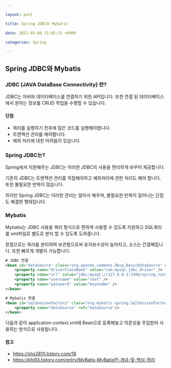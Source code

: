 ```yaml
---

layout: post

title: Spring JDBC와 Mybatis

date: 2021-05-08 21:05:23 +0900

categories: Spring

---
```


Spring JDBC와 Mybatis
---

### JDBC (JAVA DataBase Connectivity) 란?

JDBC는 자바와 데이터베이스를 연결하기 위한 API입니다. 또한 연결 된 데이터베이스에서 원하는 정보를 CRUD 작업을 수행할 수 있습니다.

#### 단점

- 쿼리를 실행하기 전후에 많은 코드를 실행해야합니다.
- 트랜잭션 관리를 해야합니다.
- 예외 처리에 대한 어려움이 있습니다.

### Spring JDBC는?

Spring에서 지원해주는 JDBC는 이러한 JDBC의 사용을 편리하게 바꾸어 제공합니다.

기존의 JDBC는 트랜잭션 관리를 직접해야하고 예외처리에 관한 처리도 해야 합니다. 또한 불필요한 반복이 많습니다.

하지만 Spring JDBC는 이러한 관리는 알아서 해주며, 불필요한 반복이 일어나는 단점도 해결한 형태입니다.

### Mybatis

Mybatis는 JDBC 사용을 쿼리 형식으로 편하게 사용할 수 있도록 지원하고 SQL쿼리를 xml파일로 별도로 분리 할 수 있도록 도와줍니다.

장점으로는 쿼리를 분리하여 보관함으로써 유지보수성이 높아지고, 소스는 간결해집니다. 또한 빠르게 개발이 가능합니다.

```xml
# JDBC 연결
<bean id="dataSource" class="org.apache.commons.dbcp.BasicDataSource" destroy-method="close">
    <property name="driverClassName" value="com.mysql.jdbc.Driver" />
    <property name="url" value="jdbc:mysql://127.0.0.1:3306/spring_tuto" />
    <property name="username" value="root" />
    <property name="password" value="beyondme" />
</bean>

# Mybatis 연결
<bean id="sqlSeesionFactory" class="org.mybatis.spring.SqlSessionFactoryBean">
    <property name="dataSource" ref="dataSource"/>
</bean>
```

다음과 같이 application context.xml에 Bean으로 등록해놓고 의존성을 주입받아 사용하는 방식으로 사용됩니다.

#### 참고

- https://shs2810.tistory.com/18
- https://khj93.tistory.com/entry/MyBatis-MyBatis란-개념-및-핵심-정리
